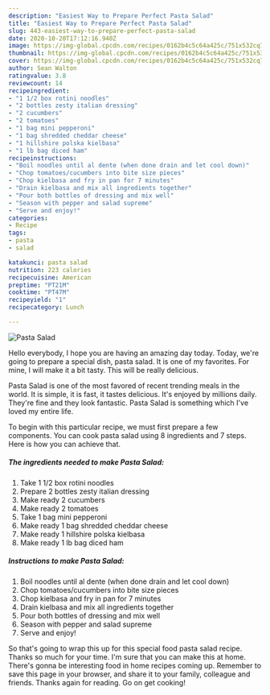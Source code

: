 ```yaml
---
description: "Easiest Way to Prepare Perfect Pasta Salad"
title: "Easiest Way to Prepare Perfect Pasta Salad"
slug: 443-easiest-way-to-prepare-perfect-pasta-salad
date: 2020-10-20T17:12:16.940Z
image: https://img-global.cpcdn.com/recipes/0162b4c5c64a425c/751x532cq70/pasta-salad-recipe-main-photo.jpg
thumbnail: https://img-global.cpcdn.com/recipes/0162b4c5c64a425c/751x532cq70/pasta-salad-recipe-main-photo.jpg
cover: https://img-global.cpcdn.com/recipes/0162b4c5c64a425c/751x532cq70/pasta-salad-recipe-main-photo.jpg
author: Sean Walton
ratingvalue: 3.8
reviewcount: 14
recipeingredient:
- "1 1/2 box rotini noodles"
- "2 bottles zesty italian dressing"
- "2 cucumbers"
- "2 tomatoes"
- "1 bag mini pepperoni"
- "1 bag shredded cheddar cheese"
- "1 hillshire polska kielbasa"
- "1 lb bag diced ham"
recipeinstructions:
- "Boil noodles until al dente (when done drain and let cool down)"
- "Chop tomatoes/cucumbers into bite size pieces"
- "Chop kielbasa and fry in pan for 7 minutes"
- "Drain kielbasa and mix all ingredients together"
- "Pour both bottles of dressing and mix well"
- "Season with pepper and salad supreme"
- "Serve and enjoy!"
categories:
- Recipe
tags:
- pasta
- salad

katakunci: pasta salad 
nutrition: 223 calories
recipecuisine: American
preptime: "PT21M"
cooktime: "PT47M"
recipeyield: "1"
recipecategory: Lunch

---
```



![Pasta Salad](https://img-global.cpcdn.com/recipes/0162b4c5c64a425c/751x532cq70/pasta-salad-recipe-main-photo.jpg)

Hello everybody, I hope you are having an amazing day today. Today, we're going to prepare a special dish, pasta salad. It is one of my favorites. For mine, I will make it a bit tasty. This will be really delicious.

Pasta Salad is one of the most favored of recent trending meals in the world. It is simple, it is fast, it tastes delicious. It's enjoyed by millions daily. They're fine and they look fantastic. Pasta Salad is something which I've loved my entire life.




To begin with this particular recipe, we must first prepare a few components. You can cook pasta salad using 8 ingredients and 7 steps. Here is how you can achieve that.

<!--inarticleads1-->

##### The ingredients needed to make Pasta Salad:

1. Take 1 1/2 box rotini noodles
1. Prepare 2 bottles zesty italian dressing
1. Make ready 2 cucumbers
1. Make ready 2 tomatoes
1. Take 1 bag mini pepperoni
1. Make ready 1 bag shredded cheddar cheese
1. Make ready 1 hillshire polska kielbasa
1. Make ready 1 lb bag diced ham




<!--inarticleads2-->

##### Instructions to make Pasta Salad:

1. Boil noodles until al dente (when done drain and let cool down)
1. Chop tomatoes/cucumbers into bite size pieces
1. Chop kielbasa and fry in pan for 7 minutes
1. Drain kielbasa and mix all ingredients together
1. Pour both bottles of dressing and mix well
1. Season with pepper and salad supreme
1. Serve and enjoy!




So that's going to wrap this up for this special food pasta salad recipe. Thanks so much for your time. I'm sure that you can make this at home. There's gonna be interesting food in home recipes coming up. Remember to save this page in your browser, and share it to your family, colleague and friends. Thanks again for reading. Go on get cooking!
